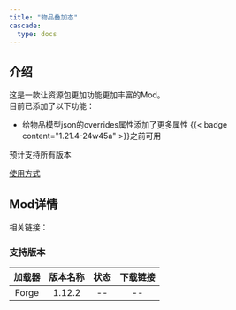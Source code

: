 ```yaml
---
title: "物品叠加态"
cascade:
  type: docs
---
```


## 介绍

这是一款让资源包更加功能更加丰富的Mod。  
目前已添加了以下功能：
- 给物品模型json的overrides属性添加了更多属性 {{< badge content="1.21.4-24w45a" >}}之前可用

预计支持所有版本

[使用方式](usage)

## Mod详情
相关链接：

### 支持版本

|  加载器  |  版本名称  | 状态 | 下载链接 |
|:-----:|:------:|:--:|:----:|
| Forge | 1.12.2 | -- |  --  |